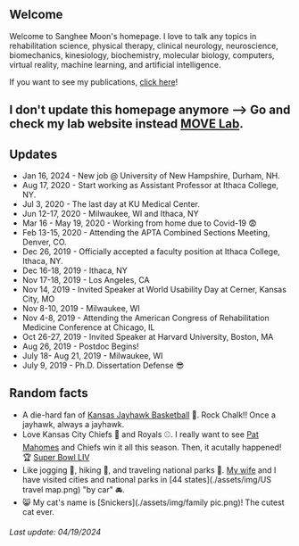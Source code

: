 ## Welcome

Welcome to Sanghee Moon's homepage. I love to talk any topics in rehabilitation science, physical therapy, clinical neurology, neuroscience, biomechanics, kinesiology, biochemistry, molecular biology, computers, virtual reality, machine learning, and artificial intelligence.

If you want to see my publications, [click here](./posts/publications/publications.md)!

## I don't update this homepage anymore --> Go and check my lab website instead [MOVE Lab](https://sites.google.com/view/unh-move-lab).

## Updates
* Jan 16, 2024 - New job @ University of New Hampshire, Durham, NH.
* Aug 17, 2020 - Start working as Assistant Professor at Ithaca College, NY.
* Jul 3, 2020 - The last day at KU Medical Center.
* Jun 12-17, 2020 - Milwaukee, WI and Ithaca, NY
* Mar 16 - May 19, 2020 - Working from home due to Covid-19 :fearful:
* Feb 13-15, 2020 - Attending the APTA Combined Sections Meeting, Denver, CO.
* Dec 26, 2019 - Officially accepted a faculty position at Ithaca College, Ithaca, NY.
* Dec 16-18, 2019 - Ithaca, NY
* Nov 17-18, 2019 - Los Angeles, CA
* Nov 14, 2019 - Invited Speaker at World Usability Day at Cerner, Kansas City, MO
* Nov 8-10, 2019 - Milwaukee, WI
* Nov 4-8, 2019 - Attending the American Congress of Rehabilitation Medicine Conference at Chicago, IL
* Oct 26-27, 2019 - Invited Speaker at Harvard University, Boston, MA
* Aug 26, 2019 - Postdoc Begins!
* July 18- Aug 21, 2019 - Milwaukee, WI
* July 9, 2019 - Ph.D. Dissertation Defense :sunglasses:

## Random facts

* A die-hard fan of [Kansas Jayhawk Basketball](https://en.wikipedia.org/wiki/Kansas_Jayhawks_men%27s_basketball) :basketball:. Rock Chalk!! Once a jayhawk, always a jayhawk.
* Love Kansas City Chiefs :football: and Royals :baseball:. I really want to see [Pat Mahomes](https://en.wikipedia.org/wiki/Patrick_Mahomes) and Chiefs win it all this season. Then, it acutally happened! :trophy: [Super Bowl LIV](https://en.wikipedia.org/wiki/Super_Bowl_LIV)
* Like jogging :running:, hiking :mount_fuji:, and traveling national parks :evergreen_tree:. [My wife](https://hyunjung1031.github.io/) and I have visited cities and national parks in [44 states](./assets/img/US travel map.png) "by car" :oncoming_automobile:.
* :smile_cat: My cat's name is [Snickers](./assets/img/family pic.png)! The cutest cat ever.

###### Last update: 04/19/2024
